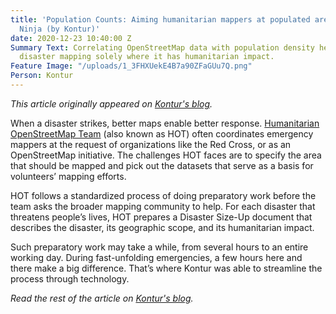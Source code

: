 ```yaml
---
title: 'Population Counts: Aiming humanitarian mappers at populated areas with Disaster
  Ninja (by Kontur)'
date: 2020-12-23 10:40:00 Z
Summary Text: Correlating OpenStreetMap data with population density helps activate
  disaster mapping solely where it has humanitarian impact.
Feature Image: "/uploads/1_3FHXUekE4B7a90ZFaGUu7Q.png"
Person: Kontur
---
```


*This article originally appeared on [Kontur's blog](https://medium.com/kontur-inc/disaster-ninja-for-hot-ef306405f692).*

When a disaster strikes, better maps enable better response. [Humanitarian OpenStreetMap Team](https://www.hotosm.org/) (also known as HOT) often coordinates emergency mappers at the request of organizations like the Red Cross, or as an OpenStreetMap initiative. The challenges HOT faces are to specify the area that should be mapped and pick out the datasets that serve as a basis for volunteers’ mapping efforts.

HOT follows a standardized process of doing preparatory work before the team asks the broader mapping community to help. For each disaster that threatens people’s lives, HOT prepares a Disaster Size-Up document that describes the disaster, its geographic scope, and its humanitarian impact.

Such preparatory work may take a while, from several hours to an entire working day. During fast-unfolding emergencies, a few hours here and there make a big difference. That’s where Kontur was able to streamline the process through technology.

*Read the rest of the article on [Kontur's blog](https://medium.com/kontur-inc/disaster-ninja-for-hot-ef306405f692).*